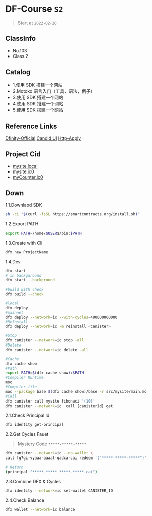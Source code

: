# DF-Course `S2`

> Start at `2022-02-20`

## ClassInfo

- No.103
- Class.2

## Catalog

- 1.使用 SDK 搭建一个网站
- 2.Motoko 语言入门（工具，语法，例子）
- 3.使用 SDK 搭建一个网站
- 4.使用 SDK 搭建一个网站
- 5.使用 SDK 搭建一个网站

## Reference Links

[Dfinity-Official](https://smartcontracts.org/)
[Candid UI](https://a4gq6-oaaaa-aaaab-qaa4q-cai.raw.ic0.app)
[Http-Apply](https://gist.github.com/ninegua/d2a1b4452833bc0d606556e7ac8713f1)

## Project Cid

- [mysite.local](http://ryjl3-tyaaa-aaaaa-aaaba-cai.localhost:8000/)
- [mysite.ic0](https://srgrl-nyaaa-aaaal-qahbq-cai.ic0.app/)
- [myCounter.ic0](https://4rl4k-uiaaa-aaaal-qaknq-cai.raw.ic0.app)

## Down

1.1.Downlaod SDK

```bash
sh -ci "$(curl -fsSL https://smartcontracts.org/install.sh)"
```

1.2.Export PATH

```bash
export PATH=/home/$USER$/bin:$PATH
```

1.3.Create with Cli

```bash
dfx new ProjectName
```

1.4.Dev

```bash
dfx start
# in backgaround
dfx start --background

#build with check
dfx build --check

#local
dfx deploy
#mainnet
dfx deploy --network=ic --with-cycles=400000000000
#ReInstall
dfx deploy --network=ic -m reinstall <canister>

#Stop
dfx canister --network=ic stop -all
#Delete
dfx canister --network=ic delete -all

#Cache
dfx cache show
#Path
export PATH=$(dfx cache show):$PATH
#Compiler Runtime
moc
#Compiler file
moc --package base $(dfx cache show)/base -r src/mysite/main.mo
#Call
dfx canister call mysite fibonaci '(10)'
dfx canister --network=ic  call {canisterId} get
```

2.1.Check Principal Id

```bash
dfx identity get-principal
```

2.2.Get Cycles Fauet

> Mystery Code `*****-*****-*****`

```bash
dfx canister --network=ic --no-wallet \
call fg7gi-vyaaa-aaaal-qadca-cai redeem '("*****-*****-*****")'
```

```bash
# Return
(principal "*****-*****-*****-*****-cai")
```

2.3.Combine DFX & Cycles

```bash
dfx identity --network=ic set-wallet CANISTER_ID
```

2.4.Check Balance

```bash
dfx wallet --network=ic balance
```
